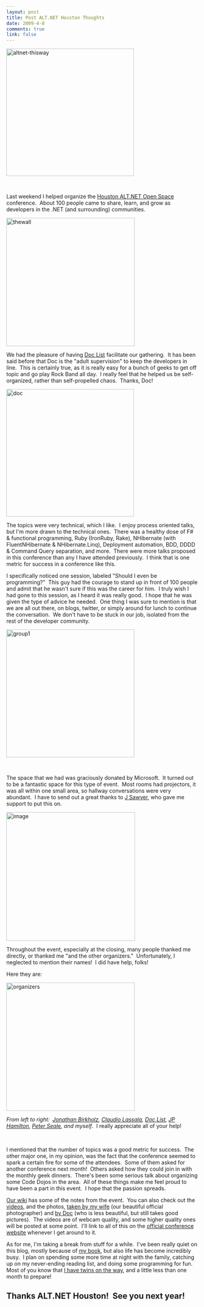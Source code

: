 ```yaml
--- 
layout: post
title: Post ALT.NET Houston Thoughts
date: 2009-4-8
comments: true
link: false
---
```

<p><img src="/images/altnet-thisway.png" alt="altnet-thisway"  height="335" /></p> <p>&nbsp;</p> <p>Last weekend I helped organize the <a href="http://houston.altnetconf.com" target="_blank">Houston ALT.NET Open Space</a> conference.&nbsp; About 100 people came to share, learn, and grow as developers in the .NET (and surrounding) communities.</p> <p><img src="/images/thewall.png" alt="thewall"  height="337" /></p> <p>We had the pleasure of having <a href="http://www.stevenlist.com/blog/" target="_blank">Doc List</a> facilitate our gathering.&nbsp; It has been said before that Doc is the "adult supervision" to keep the developers in line.&nbsp; This is certainly true, as it is really easy for a bunch of geeks to get off topic and go play Rock Band all day.&nbsp; I really feel that he helped us be self-organized, rather than self-propelled chaos.&nbsp; Thanks, Doc!</p> <p><img src="/images/doc.png" alt="doc"  height="335" /> </p> <p>The topics were very technical, which I like.&nbsp; I enjoy process oriented talks, but I'm more drawn to the technical ones.&nbsp; There was a healthy dose of F# &amp; functional programming, Ruby (IronRuby, Rake), NHibernate (with FluentNHibernate &amp; NHibernate.Linq), Deployment automation, BDD, DDDD &amp; Command Query separation, and more.&nbsp; There were more talks proposed in this conference than any I have attended previously.&nbsp; I think that is one metric for success in a conference like this. </p> <p>I specifically noticed one session, labeled "Should I even be programming?"&nbsp; This guy had the courage to stand up in front of 100 people and admit that he wasn't sure if this was the career for him.&nbsp; I truly wish I had gone to this session, as I heard it was really good.&nbsp; I hope that he was given the type of advice he needed.&nbsp; One thing I was sure to mention is that we are all out there, on blogs, twitter, or simply around for lunch to continue the conversation.&nbsp; We don't have to be stuck in our job, isolated from the rest of the developer community.</p> <p><img src="/images/group1.png" alt="group1"  height="336" /> </p> <p>&nbsp;</p> <p>The space that we had was graciously donated by Microsoft.&nbsp; It turned out to be a fantastic space for this type of event.&nbsp; Most rooms had projectors, it was all within one small area, so hallway conversations were very abundant.&nbsp; I have to send out a great thanks to <a href="http://blog.microsoft-j.net/" target="_blank">J Sawyer</a>, who gave me support to put this on.</p> <p><img src="/images/image_c5fd77a1-44a1-4c4a-a4ba-4192c732f7d1.png" alt="image"  height="338" /> </p> <p>Throughout the event, especially at the closing, many people thanked me directly, or thanked me "and the other organizers."&nbsp; Unfortunately, I neglected to mention their names!&nbsp; I did have help, folks!</p> <p>Here they are:</p> <p><img src="/images/organizers.png" alt="organizers"  height="337" /> </p> <p><em>From left to right:&nbsp; <a href="http://wizardsofsmart.net/" target="_blank">Jonathan Birkholz</a>, <a href="http://claudiolassala.spaces.live.com" target="_blank">Claudio Lassala</a>, <a href="http://stevenlist.com" target="_blank">Doc List</a>, <a href="http://www.jphamilton.net/" target="_blank">JP Hamilton</a>, <a href="http://pseale.com/blog" target="_blank">Peter Seale</a>, and myself</em>.&nbsp; I really appreciate all of your help!</p> <p>&nbsp;</p> <p>I mentioned that the number of topics was a good metric for success.&nbsp; The other major one, in my opinion, was the fact that the conference seemed to spark a certain fire for some of the attendees.&nbsp; Some of them asked for another conference next month!&nbsp; Others asked how they could join in with the monthly geek dinners.&nbsp; There's been some serious talk about organizing some Code Dojos in the area.&nbsp; All of these things make me feel proud to have been a part in this event.&nbsp; I hope that the passion spreads.</p> <p><a href="http://houstonaltnet.pbwiki.com" target="_blank">Our wiki</a> has some of the notes from the event.&nbsp; You can also check out the <a href="http://www.kyte.tv/ch/272888-altnethouston" target="_blank">videos</a>, and the photos, <a href="http://www.flickr.com/photos/silviascheirman/sets/72157616293330415/" target="_blank">taken by my wife</a> (our beautiful official photographer) and <a href="http://www.flickr.com/photos/stevenlist/sets/72157616360308310/" target="_blank">by Doc</a> (who is less beautiful, but still takes good pictures).&nbsp; The videos are of webcam quality, and some higher quality ones will be posted at some point.&nbsp; I'll link to all of this on the <a href="http://houston.altnetconf.com" target="_blank">official conference website</a> whenever I get around to it.</p> <p>As for me, I'm taking a break from stuff for a while.&nbsp; I've been really quiet on this blog, mostly because of <a href="http://manning.com/palermo" target="_blank">my book</a>, but also life has become incredibly busy.&nbsp; I plan on spending some more time at night with the family, catching up on my never-ending reading list, and doing some programming for fun.&nbsp; Most of you know that <a href="http://flux88.com/blog/hello-world-x-2/" target="_blank">I have twins on the way</a>, and a little less than one month to prepare!</p> <h2>Thanks ALT.NET Houston!&nbsp; See you next year!</h2>
